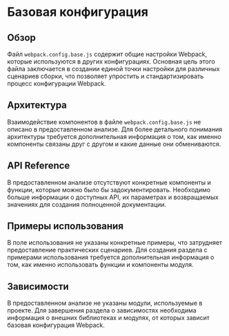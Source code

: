 # Базовая конфигурация

## Обзор
Файл `webpack.config.base.js` содержит общие настройки Webpack, которые используются в других конфигурациях. Основная цель этого файла заключается в создании единой точки настройки для различных сценариев сборки, что позволяет упростить и стандартизировать процесс конфигурации Webpack.

## Архитектура
Взаимодействие компонентов в файле `webpack.config.base.js` не описано в предоставленном анализе. Для более детального понимания архитектуры требуется дополнительная информация о том, как именно компоненты связаны друг с другом и какие данные они обмениваются.

## API Reference
В предоставленном анализе отсутствуют конкретные компоненты и функции, которые можно было бы задокументировать. Необходимо больше информации о доступных API, их параметрах и возвращаемых значениях для создания полноценной документации.

## Примеры использования
В поле использования не указаны конкретные примеры, что затрудняет предоставление практических сценариев. Для создания раздела с примерами использования требуется дополнительная информация о том, как именно использовать функции и компоненты модуля.

## Зависимости
В предоставленном анализе не указаны модули, используемые в проекте. Для завершения раздела о зависимостях необходима информация о внешних библиотеках и модулях, от которых зависит базовая конфигурация Webpack.